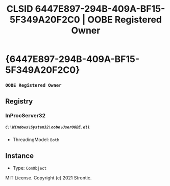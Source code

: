 ﻿---
title: "CLSID 6447E897-294B-409A-BF15-5F349A20F2C0 | OOBE Registered Owner"
excerpt: What is COM-Object CLSID 6447E897-294B-409A-BF15-5F349A20F2C0?
---

# {6447E897-294B-409A-BF15-5F349A20F2C0}

### `OOBE Registered Owner`

## Registry


### InProcServer32

##### `C:\Windows\System32\oobe\UserOOBE.dll`
* ThreadingModel: `Both`

## Instance

* Type: `ComObject`

MIT License. Copyright (c) 2021 Strontic.


